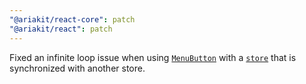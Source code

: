 ```yaml
---
"@ariakit/react-core": patch
"@ariakit/react": patch
---
```


Fixed an infinite loop issue when using [`MenuButton`](https://ariakit.org/reference/menu-buton) with a [`store`](https://ariakit.org/reference/menu-button#store) that is synchronized with another store.
